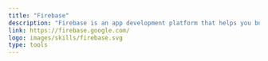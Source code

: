 ```yaml
---
title: "Firebase"
description: "Firebase is an app development platform that helps you build and grow apps and games users love. Backed by Google and trusted by millions of businesses around the world."
link: https://firebase.google.com/
logo: images/skills/firebase.svg
type: tools
---
```

